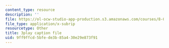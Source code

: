 ```yaml
---
content_type: resource
description: ''
file: https://ol-ocw-studio-app-production.s3.amazonaws.com/courses/8-05-quantum-physics-ii-fall-2013/9ff9ffcd5bfede3b85a430e29e873f91_AX9769eQV24.srt
file_type: application/x-subrip
resourcetype: Other
title: 3play caption file
uid: 9ff9ffcd-5bfe-de3b-85a4-30e29e873f91
---
```

